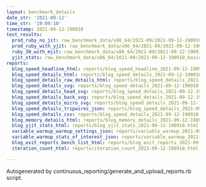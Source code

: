 ```yaml
---
layout: benchmark_details
date_str: '2021-09-12'
time_str: '19:09:10'
timestamp: 2021-09-12-190910
test_results:
  prod_ruby_no_jit: raw_benchmark_data/x86_64/2021-09/2021-09-12-190910_basic_benchmark_prod_ruby_no_jit.json
  prod_ruby_with_yjit: raw_benchmark_data/x86_64/2021-09/2021-09-12-190910_basic_benchmark_prod_ruby_with_yjit.json
  ruby_30_with_mjit: raw_benchmark_data/x86_64/2021-09/2021-09-12-190910_basic_benchmark_ruby_30_with_mjit.json
  yjit_stats: raw_benchmark_data/x86_64/2021-09/2021-09-12-190910_basic_benchmark_yjit_stats.json
reports:
  blog_speed_headline_html: reports/blog_speed_headline_2021-09-12-190910.html
  blog_speed_details_html: reports/blog_speed_details_2021-09-12-190910.html
  blog_speed_details_raw_details_html: reports/blog_speed_details_2021-09-12-190910.raw_details.html
  blog_speed_details_svg: reports/blog_speed_details_2021-09-12-190910.svg
  blog_speed_details_head_svg: reports/blog_speed_details_2021-09-12-190910.head.svg
  blog_speed_details_back_svg: reports/blog_speed_details_2021-09-12-190910.back.svg
  blog_speed_details_micro_svg: reports/blog_speed_details_2021-09-12-190910.micro.svg
  blog_speed_details_tripwires_json: reports/blog_speed_details_2021-09-12-190910.tripwires.json
  blog_speed_details_csv: reports/blog_speed_details_2021-09-12-190910.csv
  blog_memory_details_html: reports/blog_memory_details_2021-09-12-190910.html
  blog_yjit_stats_html: reports/blog_yjit_stats_2021-09-12-190910.html
  variable_warmup_warmup_settings_json: reports/variable_warmup_2021-09-12-190910.warmup_settings.json
  variable_warmup_stats_of_interest_json: reports/variable_warmup_2021-09-12-190910.stats_of_interest.json
  blog_exit_reports_bench_list_html: reports/blog_exit_reports_2021-09-12-190910.bench_list.html
  iteration_count_html: reports/iteration_count_2021-09-12-190910.html

---
```

Autogenerated by continuous_reporting/generate_and_upload_reports.rb script.

